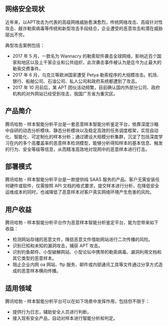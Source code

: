 ## 网络安全现状
近年来，以APT攻击为代表的高级网络威胁愈演愈烈，传统网络攻击、高级针对性攻击、敲诈勒索病毒等传统和新型攻击手段结合，企业遭受的恶意攻击和潜在威胁层出不穷。

典型攻击案例包括：
- 2017 年 5 月，一款名为 Wannacry 的勒索软件袭击全球网络，影响近百个国家和地区以及上千家企业和公共组织，此次袭击事件被认为是迄今为止最大的勒索交费事件。
- 2017 年 6 月，乌克兰等欧洲国家遭受 Petya 勒索程序的大规模攻击。机场、银行、船舶公司、石油公司、私人公司和政府系统都遭到了攻击。
- 2017 年 10 月前后，某 APT 团伙活动频繁，目前确认国内外部分公司、政府机构的对外网站已经受到攻击，我国广东省为重灾区。

## 产品简介
腾讯哈勃 - 样本智能分析平台是一套恶意样本智能分析鉴定平台，依靠深度沙箱中自研的动态分析模块、静态分析模块以及稳定高效的任务调度框架，实现自动化、智能化、可定制化的样本分析；通过建设大规模分析集群，沉淀了包括深度学习在内的多个高覆盖率的恶意样本检测模型，能够分析得知样本的基本信息、触发的行为、安全等级等信息，从而精准高效地对现网中的恶意样本进行打击。

## 部署模式
腾讯哈勃 - 样本智能分析平台是一款提供纯 SAAS 服务的产品。客户无需安装任何硬件或软件，仅需按照 API 文档的格式要求，提交样本进行分析，在降低安全运维成本的同时，也减降低了恶意样本对客户真实网络环境产生危害的风险。

## 用户收益
腾讯哈勃 - 样本智能分析平台作为恶意样本智能分析鉴定平台，能为您带来如下收益：
- 检测网站存储的恶意文件，降低恶意文件借助网站进行二次传播的风险。
- 识别已知和未知的漏洞攻击，捕获 APT 攻击。
- 识别钓鱼邮件、小型破解网站、小型论坛中携带的勒索病毒、漏洞利用文档和其它类型的恶意样本。
- 阻止企业内网 oa 网站、ftp 服务、邮件或内部通讯工具等文件通过分享方式造成的恶意样本横向传播。

## 适用领域
腾讯哈勃 - 样本智能分析平台可以在如下场景中发挥作用，包括但不限于：
- 提供行为日志，辅助安全人员进行判断。
- 接入现有安全产品，自动对样本进行智能分析和判定。

